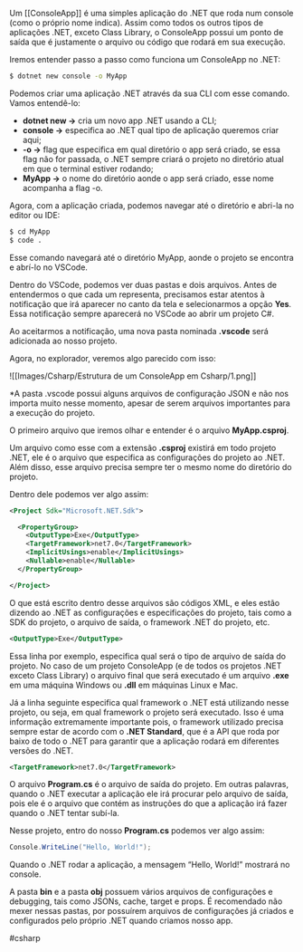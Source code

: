 Um [[ConsoleApp]] é uma simples aplicação do .NET que roda num console (como o próprio nome indica). Assim como todos os outros tipos de aplicações .NET, exceto Class Library, o ConsoleApp possui um ponto de saída que é justamente o arquivo ou código que rodará em sua execução.

Iremos entender passo a passo como funciona um ConsoleApp no .NET:

```bash
$ dotnet new console -o MyApp
```

Podemos criar uma aplicação .NET através da sua CLI com esse comando. Vamos entendê-lo:

-   **dotnet new →** cria um novo app .NET usando a CLI;
-   **console →** especifica ao .NET qual tipo de aplicação queremos criar aqui;
-   **************-o →************** flag que especifica em qual diretório o app será criado, se essa flag não for passada, o .NET sempre criará o projeto no diretório atual em que o terminal estiver rodando;
-   **MyApp →** o nome do diretório aonde o app será criado, esse nome acompanha a flag -o.

Agora, com a aplicação criada, podemos navegar até o diretório e abri-la no editor ou IDE:

```bash
$ cd MyApp
$ code .
```

Esse comando navegará até o diretório MyApp, aonde o projeto se encontra e abrí-lo no VSCode.

Dentro do VSCode, podemos ver duas pastas e dois arquivos. Antes de entendermos o que cada um representa, precisamos estar atentos à notificação que irá aparecer no canto da tela e selecionarmos a opção **Yes**. Essa notificação sempre aparecerá no VSCode ao abrir um projeto C#.

Ao aceitarmos a notificação, uma nova pasta nominada **.vscode** será adicionada ao nosso projeto.

Agora, no explorador, veremos algo parecido com isso:

![[Images/Csharp/Estrutura de um ConsoleApp em Csharp/1.png]]

*A pasta .vscode possui alguns arquivos de configuração JSON e não nos importa muito nesse momento, apesar de serem arquivos importantes para a execução do projeto.

O primeiro arquivo que iremos olhar e entender é o arquivo **MyApp.csproj**.

Um arquivo como esse com a extensão **.csproj** existirá em todo projeto .NET, ele é o arquivo que especifica as configurações do projeto ao .NET. Além disso, esse arquivo precisa sempre ter o mesmo nome do diretório do projeto.

Dentro dele podemos ver algo assim:

```xml
<Project Sdk="Microsoft.NET.Sdk">

  <PropertyGroup>
    <OutputType>Exe</OutputType>
    <TargetFramework>net7.0</TargetFramework>
    <ImplicitUsings>enable</ImplicitUsings>
    <Nullable>enable</Nullable>
  </PropertyGroup>

</Project>
```

O que está escrito dentro desse arquivos são códigos XML, e eles estão dizendo ao .NET as configurações e especificações do projeto, tais como a SDK do projeto, o arquivo de saída, o framework .NET do projeto, etc.

```xml
<OutputType>Exe</OutputType>
```

Essa linha por exemplo, especifica qual será o tipo de arquivo de saída do projeto. No caso de um projeto ConsoleApp (e de todos os projetos .NET exceto Class Library) o arquivo final que será executado é um arquivo ********.exe******** em uma máquina Windows ou ********.dll******** em máquinas Linux e Mac.

Já a linha seguinte especifica qual framework o .NET está utilizando nesse projeto, ou seja, em qual framework o projeto será executado. Isso é uma informação extremamente importante pois, o framework utilizado precisa sempre estar de acordo com o **************.NET Standard**************, que é a API que roda por baixo de todo o .NET para garantir que a aplicação rodará em diferentes versões do .NET.

```xml
<TargetFramework>net7.0</TargetFramework>
```

O arquivo **Program.cs** é o arquivo de saída do projeto. Em outras palavras, quando o .NET executar a aplicação ele irá procurar pelo arquivo de saída, pois ele é o arquivo que contém as instruções do que a aplicação irá fazer quando o .NET tentar subí-la.

Nesse projeto, entro do nosso ********************Program.cs******************** podemos ver algo assim:

```csharp
Console.WriteLine("Hello, World!");
```

Quando o .NET rodar a aplicação, a mensagem “Hello, World!” mostrará no console.

A pasta **bin** e a pasta **obj** possuem vários arquivos de configurações e debugging, tais como JSONs, cache, target e props. É recomendado não mexer nessas pastas, por possuírem arquivos de configurações já criados e configurados pelo próprio .NET quando criamos nosso app.

#csharp